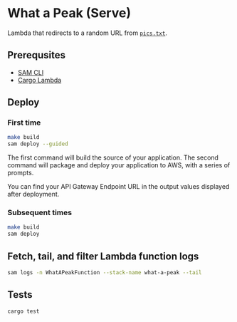# What a Peak (Serve)

Lambda that redirects to a random URL from [`pics.txt`](../data/pics.txt).

## Prerequsites

* [SAM CLI](https://docs.aws.amazon.com/serverless-application-model/latest/developerguide/serverless-sam-cli-install.html)
* [Cargo Lambda](https://github.com/awslabs/aws-lambda-rust-runtime#getting-started)

## Deploy

### First time

```bash
make build
sam deploy --guided
```

The first command will build the source of your application. The second command will package and deploy your application to AWS, with a series of prompts.

You can find your API Gateway Endpoint URL in the output values displayed after deployment.

### Subsequent times

```bash
make build
sam deploy
```

## Fetch, tail, and filter Lambda function logs

```bash
sam logs -n WhatAPeakFunction --stack-name what-a-peak --tail
```

## Tests

```bash
cargo test
```
